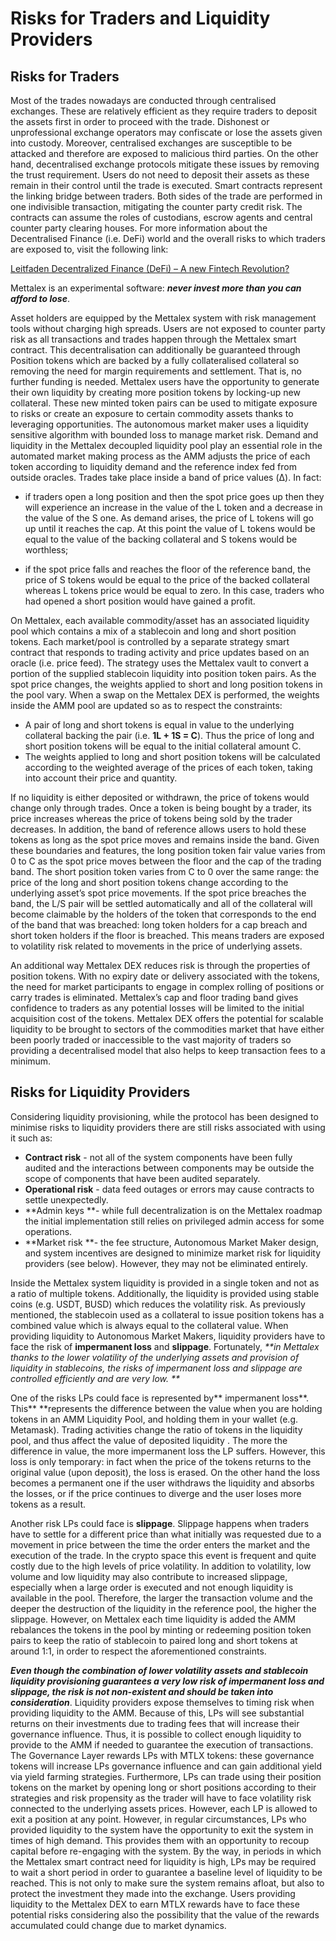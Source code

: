 # Risks for Traders and Liquidity Providers

## Risks for Traders

Most of the trades nowadays are conducted through centralised exchanges. These are relatively efficient as they require traders to deposit the assets first in order to proceed with the trade. Dishonest or unprofessional exchange operators may confiscate or lose the assets given into custody. Moreover, centralised exchanges are susceptible to be attacked and therefore are exposed to malicious third parties. On the other hand, decentralised exchange protocols mitigate these issues by removing the trust requirement. Users do not need to deposit their assets as these remain in their control until the trade is executed. Smart contracts represent the linking bridge between traders. Both sides of the trade are performed in one indivisible transaction, mitigating the counter party credit risk. The contracts can assume the roles of custodians, escrow agents and central counter party clearing houses. For more information about the Decentralised Finance (i.e. DeFi) world and the overall risks to which traders are exposed to, visit the following link:

[Leitfaden Decentralized Finance (DeFi) – A new Fintech Revolution?](https://www.bitkom.org/Bitkom/Publikationen/Decentralized-Finance-A-new-Fintech-Revolution)

Mettalex is an experimental software: _**never invest more than you can afford to lose**_. &#x20;

Asset holders are equipped by the Mettalex system with risk management tools without charging high spreads. Users are not exposed to counter party risk as all transactions and trades happen through the Mettalex smart contract. This decentralisation can additionally be guaranteed through Position tokens which are backed by a fully collateralised collateral so removing the need for margin requirements and settlement. That is, no further funding is needed. Mettalex users have the opportunity to generate their own liquidity by creating more position tokens by locking-up new collateral. These new minted token pairs can be used to mitigate exposure to risks or create an exposure to certain commodity assets thanks to leveraging opportunities. The autonomous market maker uses a liquidity sensitive algorithm with bounded loss to manage market risk. Demand and liquidity in the Mettalex decoupled liquidity pool play an essential role in the automated market making process as the AMM adjusts the price of each token according to liquidity demand and the reference index fed from outside oracles. Trades take place inside a band of price values (Δ). In fact:

*   if traders open a long position and then the spot price goes up then they will experience an increase in the value of the L token and a decrease in the value of the S one. As demand arises, the price of L tokens will go up until it reaches the cap. At this point the value of L tokens would be equal to the value of the backing collateral and S tokens would be worthless;


* if the spot price falls and reaches the floor of the reference band, the price of S tokens would be equal to the price of the backed collateral whereas L tokens price would be equal to zero. In this case, traders who had opened a short position would have gained a profit.&#x20;

On Mettalex, each available commodity/asset has an associated liquidity pool which contains a mix of a stablecoin and long and short position tokens. Each market/pool is controlled by a separate strategy smart contract that responds to trading activity and price updates based on an oracle (i.e. price feed). The strategy uses the Mettalex vault to convert a portion of the supplied stablecoin liquidity into position token pairs. As the spot price changes, the weights applied to short and long position tokens in the pool vary. When a swap on the Mettalex DEX is performed, the weights inside the AMM pool are updated so as to respect the constraints:

* A pair of long and short tokens is equal in value to the underlying collateral backing the pair (i.e. **1L + 1S = C**). Thus the price of long and short position tokens will be equal to the initial collateral amount C.
* The weights applied to long and short position tokens will be calculated according to the weighted average of the prices of each token, taking into account their price and quantity.

If no liquidity is either deposited or withdrawn, the price of tokens would change only through trades. Once a token is being bought by a trader, its price increases whereas the price of tokens being sold by the trader decreases. In addition, the band of reference allows users to hold these tokens as long as the spot price moves and remains inside the band. Given these boundaries and features, the long position token fair value varies from 0 to C as the spot price moves between the floor and the cap of the trading band. The short position token varies from C to 0 over the same range: the price of the long and short position tokens change according to the underlying asset’s spot price movements. If the spot price breaches the band, the L/S pair will be settled automatically and all of the collateral will become claimable by the holders of the token that corresponds to the end of the band that was breached: long token holders for a cap breach and short token holders if the floor is breached. This means traders are exposed to volatility risk related to movements in the price of underlying assets.&#x20;

An additional way Mettalex DEX reduces risk is through the properties of position tokens. With no expiry date or delivery associated with the tokens, the need for market participants to engage in complex rolling of positions or carry trades is eliminated. Mettalex’s cap and floor trading band gives confidence to traders as any potential losses will be limited to the initial acquisition cost of the tokens. Mettalex DEX offers the potential for scalable liquidity to be brought to sectors of the commodities market that have either been poorly traded or inaccessible to the vast majority of traders so providing a decentralised model that also helps to keep transaction fees to a minimum. &#x20;

## Risks for Liquidity Providers

Considering liquidity provisioning, while the protocol has been designed to minimise risks to liquidity providers there are still risks associated with using it such as:

* **Contract risk** - not all of the system components have been fully audited and the interactions between components may be outside the scope of components that have been audited separately.
* **Operational risk** - data feed outages or errors may cause contracts to settle unexpectedly.
* **Admin keys **- while full decentralization is on the Mettalex roadmap the initial implementation still relies on privileged admin access for some operations.
* **Market risk **- the fee structure, Autonomous Market Maker design, and system incentives are designed to minimize market risk for liquidity providers (see below). However, they may not be eliminated entirely.&#x20;

Inside the Mettalex system liquidity is provided in a single token and not as a ratio of multiple tokens. Additionally, the liquidity is provided using stable coins (e.g. USDT, BUSD) which reduces the volatility risk. As previously mentioned, the stablecoin used as a collateral to issue position tokens has a combined value which is always equal to the collateral value. When providing liquidity to Autonomous Market Makers, liquidity providers have to face the risk of **impermanent loss** and **slippage**. Fortunately, _**in Mettalex thanks to the lower volatility of the underlying assets and provision of liquidity in stablecoins, the risks of impermanent loss and slippage are controlled efficiently and are very low. **_

One of the risks LPs could face is represented by** impermanent loss**. This** **represents the difference between the value when you are holding tokens in an AMM Liquidity Pool, and holding them in your wallet (e.g. Metamask). Trading activities change the ratio of tokens in the liquidity pool, and thus affect the value of deposited liquidity . The more the difference in value, the more impermanent loss the LP suffers. However, this loss is only temporary: in fact when the price of the tokens returns to the original value (upon deposit), the loss is erased. On the other hand the loss becomes a permanent one if the user withdraws the liquidity and absorbs the losses, or if the price continues to diverge and the user loses more tokens as a result.

Another risk LPs could face is **slippage**. Slippage happens when traders have to settle for a different price than what initially was requested due to a movement in price between the time the order enters the market and the execution of the trade. In the crypto space this event is frequent and quite costly due to the high levels of price volatility. In addition to volatility, low volume and low liquidity may also contribute to increased slippage, especially when a large order is executed and not enough liquidity is available in the pool. Therefore, the larger the transaction volume and the deeper the destruction of the liquidity in the reference pool, the higher the slippage. However, on Mettalex each time liquidity is added the AMM rebalances the tokens in the pool by minting or redeeming position token pairs to keep the ratio of stablecoin to paired long and short tokens at around 1:1, in order to respect the aforementioned constraints.

_**Even though the combination of lower volatility assets and stablecoin liquidity provisioning guarantees a very low risk of impermanent loss and slippage, the risk is not non-existent and should be taken into consideration**_. Liquidity providers expose themselves to timing risk when providing liquidity to the AMM. Because of this, LPs will see substantial returns on their investments due to trading fees that will increase their governance influence. Thus, it is possible to collect enough liquidity to provide to the AMM if needed to guarantee the execution of transactions. The Governance Layer rewards LPs with MTLX tokens: these governance tokens will increase LPs governance influence and can gain additional yield via yield farming strategies. Furthermore, LPs can trade using their position tokens on the market by opening long or short positions according to their strategies and risk propensity as the trader will have to face volatility risk connected to the underlying assets prices. However, each LP is allowed to exit a position at any point. However,  in regular circumstances, LPs who provided liquidity to the system have the opportunity to exit the system in times of high demand. This provides them with an opportunity to recoup capital before re-engaging with the system. By the way, in periods in which the Mettalex smart contract need for liquidity is high, LPs may be required to wait a short period in order to guarantee a baseline level of liquidity to be reached. This is not only to make sure the system remains afloat, but also to protect the investment they made into the exchange. Users providing liquidity to the Mettalex DEX to earn MTLX rewards have to face these potential risks considering also the possibility that the value of the rewards accumulated could change due to market dynamics.
